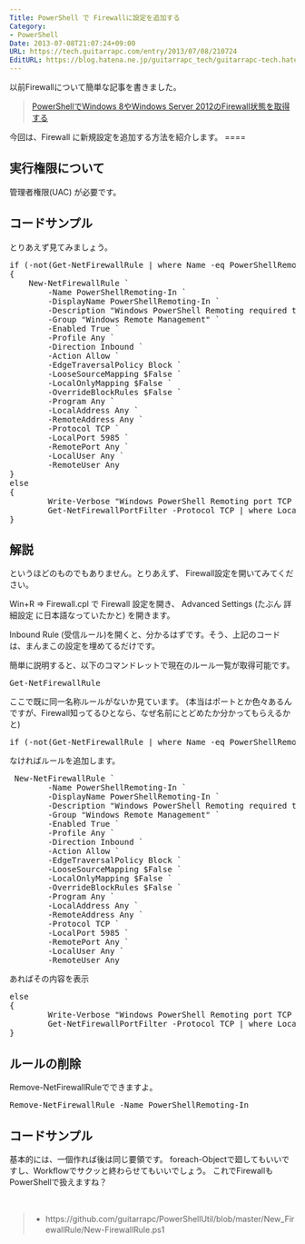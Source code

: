 ```yaml
---
Title: PowerShell で Firewallに設定を追加する
Category:
- PowerShell
Date: 2013-07-08T21:07:24+09:00
URL: https://tech.guitarrapc.com/entry/2013/07/08/210724
EditURL: https://blog.hatena.ne.jp/guitarrapc_tech/guitarrapc-tech.hatenablog.com/atom/entry/11696248318757675840
---
```


<p>以前Firewallについて簡単な記事を書きました。</p>
<blockquote><a href="https://guitarrapc.wordpress.com/wp-admin/post.php?post=2902&amp;action=edit" target="_blank">PowerShellでWindows 8やWindows Server 2012のFirewall状態を取得する</a></blockquote>
<p>今回は、Firewall に新規設定を追加する方法を紹介します。 ====</p>
<h2>実行権限について</h2>
<p>管理者権限(UAC) が必要です。</p>
<h2>コードサンプル</h2>
<p>とりあえず見てみましょう。</p>
<pre class="brush: powershell">if (-not(Get-NetFirewallRule | where Name -eq PowerShellRemoting-In))
{
	New-NetFirewallRule `
		-Name PowerShellRemoting-In `
		-DisplayName PowerShellRemoting-In `
		-Description "Windows PowerShell Remoting required to open for public connection. not for private network." `
		-Group "Windows Remote Management" `
		-Enabled True `
		-Profile Any `
		-Direction Inbound `
		-Action Allow `
		-EdgeTraversalPolicy Block `
		-LooseSourceMapping $False `
		-LocalOnlyMapping $False `
		-OverrideBlockRules $False `
		-Program Any `
		-LocalAddress Any `
		-RemoteAddress Any `
		-Protocol TCP `
		-LocalPort 5985 `
		-RemotePort Any `
		-LocalUser Any `
		-RemoteUser Any 
}
else
{
		Write-Verbose "Windows PowerShell Remoting port TCP 5985 was alredy opend. Show Rule"
		Get-NetFirewallPortFilter -Protocol TCP | where Localport -eq 5985
}
</pre>
<h2>解説</h2>
<p>というほどのものでもありません。とりあえず、 Firewall設定を開いてみてください。</p>
<p>Win+R =&gt; Firewall.cpl で Firewall 設定を開き、 Advanced Settings (たぶん 詳細設定 に日本語なっていたかと) を開きます。</p>
<p>Inbound Rule (受信ルール)を開くと、分かるはずです。そう、上記のコードは、まんまこの設定を埋めてるだけです。</p>
<p>簡単に説明すると、以下のコマンドレットで現在のルール一覧が取得可能です。</p>
<pre class="brush: powershell">Get-NetFirewallRule
</pre>
<p>ここで既に同一名称ルールがないか見ています。 (本当はポートとか色々あるんですが、Firewall知ってるひとなら、なぜ名前にとどめたか分かってもらえるかと)</p>
<pre class="brush: powershell">if (-not(Get-NetFirewallRule | where Name -eq PowerShellRemoting-In))
</pre>
<p>なければルールを追加します。</p>
<pre class="brush: powershell">	New-NetFirewallRule `
		-Name PowerShellRemoting-In `
		-DisplayName PowerShellRemoting-In `
		-Description "Windows PowerShell Remoting required to open for public connection. not for private network." `
		-Group "Windows Remote Management" `
		-Enabled True `
		-Profile Any `
		-Direction Inbound `
		-Action Allow `
		-EdgeTraversalPolicy Block `
		-LooseSourceMapping $False `
		-LocalOnlyMapping $False `
		-OverrideBlockRules $False `
		-Program Any `
		-LocalAddress Any `
		-RemoteAddress Any `
		-Protocol TCP `
		-LocalPort 5985 `
		-RemotePort Any `
		-LocalUser Any `
		-RemoteUser Any 
</pre>
<p>あればその内容を表示</p>
<pre class="brush: powershell">else
{
		Write-Verbose "Windows PowerShell Remoting port TCP 5985 was alredy opend. Show Rule"
		Get-NetFirewallPortFilter -Protocol TCP | where Localport -eq 5985
}
</pre>
<h2>ルールの削除</h2>
<p>Remove-NetFirewallRuleでできますよ。</p>
<pre class="brush: powershell">Remove-NetFirewallRule -Name PowerShellRemoting-In
</pre>
<h2>コードサンプル</h2>
<p>基本的には、一個作れば後は同じ要領です。 foreach-Objectで廻してもいいですし、Workflowでサクッと終わらせてもいいでしょう。 これでFirewallもPowerShellで扱えますね？</p>
<p> </p>
<blockquote>
<ul>
<li><span style="line-height: 1.5;">https://github.com/guitarrapc/PowerShellUtil/blob/master/New_FirewallRule/New-FirewallRule.ps1</span></li>
</ul>
</blockquote>
<p> </p>
